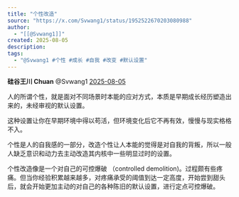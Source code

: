 ```yaml
---
title: "个性改造"
source: "https://x.com/Svwang1/status/1952522670203080988"
author:
  - "[[@Svwang1]]"
created: 2025-08-05
description:
tags:
  - "@Svwang1 #个性 #成长 #自我 #改变 #默认设置"
---
```

**硅谷王川 Chuan** @Svwang1 [2025-08-05](https://x.com/Svwang1/status/1952522670203080988)

人的所谓个性，就是面对不同场景时本能的应对方式，本质是早期成长经历塑造出来的，未经审视的默认设置。

这种设置让你在早期环境中得以苟活，但环境变化后它不再有效，慢慢与现实格格不入。

个性是人的自我感的一部分，改造个性让人本能的觉得是对自我的背叛，所以一般人缺乏意识和动力去主动改造其内核中一些明显过时的设置。

个性改造像是一个对自己的可控爆破 （controlled demolition)。过程颇有些疼痛。但当你经验积累越来越多，对疼痛承受的阈值到达一定高度，开始尝到甜头后，就会开始更加主动的对自己的各种陈旧的默认设置，进行定点可控爆破。